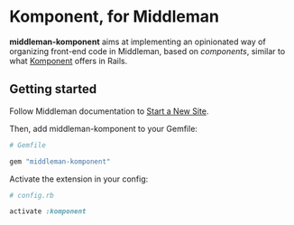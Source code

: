 # Komponent, for Middleman

**middleman-komponent** aims at implementing an opinionated way of organizing front-end code in Middleman, based on _components_, similar to what [Komponent](https://github.com/komposable/komponent) offers in Rails.

## Getting started

Follow Middleman documentation to [Start a New Site](https://middlemanapp.com/basics/start-new-site/).

Then, add middleman-komponent to your Gemfile:

```ruby
# Gemfile

gem "middleman-komponent"
```

Activate the extension in your config:

```ruby
# config.rb

activate :komponent
```
